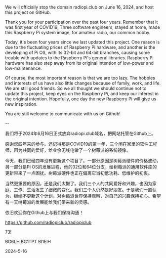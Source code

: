We will officially stop the domain radiopi.club on June 16, 2024, and host this project on GitHub.

Thank you for your participation over the past four years. Remember that it was first year of COVID19, Three software engineers, stayed at home, made this Raspberry Pi system image, for amateur radio,  our common hobby.

Today, it's been four years since we last updated this project. One reason is due to the fluctuating prices of Raspberry Pi hardware, and another is the developing of Pi OS, with its 32-bit and 64-bit branches, causing some trouble with updates to the Raspberry Pi's general libraries. Raspberry Pi hardware has also step away from its original intention of low-power and low-maintenance.

Of course, the most important reason is that we are too lazy. The hobbies and interests of us have also little changes because of family, work, and life. We are still good friends. So we all thought we should continue not to update this project, keep eyes on the Raspberry Pi, and keep our interest in the original intention. Hopefully, one day the new Raspberry Pi will give us new inspiration.
 
You are still welcome to communicate with us on Github!

--

我们将于2024年6月16日正式放弃radiopi.club域名，把网站托管在Github上。

感谢您四年来的参与。还记得那是COVID19的第一年，三个闲在家里的软件工程师，因为共同的爱好，给业余无线电做了一个树莓派的系统镜像。

今天，我们已经四年没有更新这个项目了。一部分原因是树莓派硬件的价格波动，另一部分是Pi OS的发展进程，他的32位和64位分支，给树莓派的通用软件库的更新带来了一点困扰。树莓派硬件也正在偏离它当初低功耗、低维护的初衷。

当然更重要的原因，还是我们太懒了。我们三个人的共同爱好和兴趣，也因为家庭、工作、生活发生了细微的变化。我们三个人仍然是好朋友。于是我们一直认为，继续不更新这个计划，对树莓派世界保持观察，对自己的兴趣保持初心。希望有一天树莓派的发展能给我们带来新的灵感。

依旧欢迎你在Github上与我们保持沟通！


<p><a href="https://github.com/radiopiclub/radiopiclub">https://github.com/radiopiclub/radiopiclub</a></p>

<p>73!</p>

<p>BG6LH BG1TPT BI1EIH</p>

<p>2024-5-16</p>
